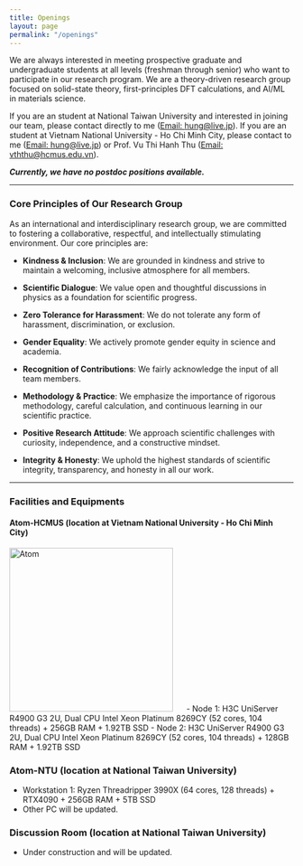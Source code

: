 ```yaml
---
title: Openings
layout: page
permalink: "/openings"
---
```


We are always interested in meeting prospective graduate and undergraduate students at all levels (freshman through senior) who want to participate in our research program. We are a theory-driven research group focused on solid-state theory, first-principles DFT calculations, and AI/ML in materials science.

If you are an student at National Taiwan University and interested in joining our team, please contact directly to me ([Email: hung@live.jp](mailto:hung@live.jp)). If you are an student at Vietnam National University - Ho Chi Minh City, please contact to me ([Email: hung@live.jp](mailto:hung@live.jp)) or Prof. Vu Thi Hanh Thu ([Email: vththu@hcmus.edu.vn](mailto:vththu@hcmus.edu.vn)).

***Currently, we have no postdoc positions available.***

---
### Core Principles of Our Research Group  

As an international and interdisciplinary research group, we are committed to fostering a collaborative, respectful, and intellectually stimulating environment. Our core principles are:

- **Kindness & Inclusion**: We are grounded in kindness and strive to maintain a welcoming, inclusive atmosphere for all members.

- **Scientific Dialogue**: We value open and thoughtful discussions in physics as a foundation for scientific progress.

- **Zero Tolerance for Harassment**: We do not tolerate any form of harassment, discrimination, or exclusion.

- **Gender Equality**: We actively promote gender equity in science and academia.

- **Recognition of Contributions**: We fairly acknowledge the input of all team members.

- **Methodology & Practice**: We emphasize the importance of rigorous methodology, careful calculation, and continuous learning in our scientific practice.

- **Positive Research Attitude**: We approach scientific challenges with curiosity, independence, and a constructive mindset.

- **Integrity & Honesty**: We uphold the highest standards of scientific integrity, transparency, and honesty in all our work.

---
### Facilities and Equipments

#### Atom-HCMUS (location at Vietnam National University - Ho Chi Minh City)
<img src="{{site.baseurl}}/assets/images/atom-hcmus.jpg" alt="Atom" style="height: 290px; margin-right: 20px;"/>
- Node 1: H3C UniServer R4900 G3 2U, Dual CPU Intel Xeon Platinum 8269CY (52 cores, 104 threads) + 256GB RAM + 1.92TB SSD
- Node 2: H3C UniServer R4900 G3 2U, Dual CPU Intel Xeon Platinum 8269CY (52 cores, 104 threads) + 128GB RAM + 1.92TB SSD

### Atom-NTU (location at National Taiwan University)
- Workstation 1: Ryzen Threadripper 3990X (64 cores, 128 threads) + RTX4090 + 256GB RAM + 5TB SSD
- Other PC will be updated.

### Discussion Room (location at National Taiwan University)
- Under construction and will be updated.